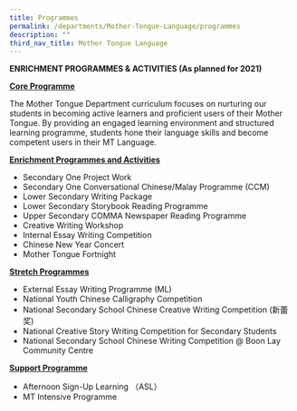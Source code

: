 ```yaml
---
title: Programmes
permalink: /departments/Mother-Tongue-Language/programmes
description: ""
third_nav_title: Mother Tongue Language
---
```

**ENRICHMENT PROGRAMMES & ACTIVITIES (As planned for 2021)**


<u>**Core Programme**</u>

The Mother Tongue Department curriculum focuses on nurturing our students in becoming active learners and proficient users of their Mother Tongue. By providing an engaged learning environment and structured learning programme, students hone their language skills and become competent users in their MT Language.

<u>**Enrichment Programmes and Activities**</u>

* Secondary One Project Work
* Secondary One Conversational Chinese/Malay Programme (CCM)
* Lower Secondary Writing Package
* Lower Secondary Storybook Reading Programme
* Upper Secondary COMMA Newspaper Reading Programme
* Creative Writing Workshop
* Internal Essay Writing Competition
* Chinese New Year Concert
* Mother Tongue Fortnight

<u>**Stretch Programmes**</u>

* External Essay Writing Programme (ML)
* National Youth Chinese Calligraphy Competition
* National Secondary School Chinese Creative Writing Competition (新蕾奖)
* National Creative Story Writing Competition for Secondary Students
* National Secondary School Chinese Writing Competition @ Boon Lay Community Centre

<u>**Support Programme**</u>

* Afternoon Sign-Up Learning （ASL）
* MT Intensive Programme